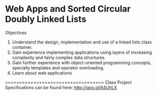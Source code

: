 Web Apps and Sorted Circular Doubly Linked Lists
===================================
Objectives
  1.  Understand the design, implementation and use of a linked lists class container.
  2.  Gain  experience  implementing  applications  using  layers  of  increasing  complexity  and fairly complex data structures.
  3.  Gain further experience with object-oriented programming concepts, specially templates and operator overloading.
  4.  Learn about web applications

===================================
 Class Project Specifications can be found here:  http://goo.gl/64UhLX
